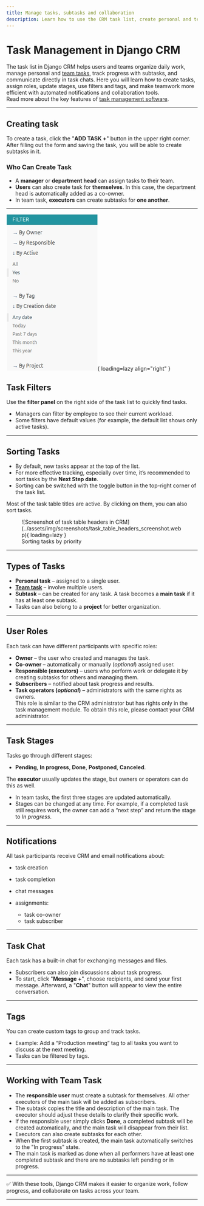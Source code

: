 ```yaml
---
title: Manage tasks, subtasks and collaboration
description: Learn how to use the CRM task list, create personal and team tasks, manage subtasks, update  stages, use filters and tags, and collaborate using built-in chat and notifications.
---
```


# **Task Management in Django CRM**

The task list in Django CRM helps users and teams organize daily work,
manage personal and [team tasks](#working-with-team-task), track progress with subtasks,
and communicate directly in task chats. Here you will learn how to create tasks,
assign roles, update stages, use filters and tags, and make teamwork more efficient with
automated notifications and collaboration tools.  
Read more about the key features of [task management software](../features/tasks-app-features.md).

---

## **Creating task**

To create a task, click the "**ADD TASK +**" button in the upper right corner.  
After filling out the form and saving the task, you will be able to create subtasks in it.

### Who Can Create Task

- A **manager** or **department head** can assign tasks to their team.
- **Users** can also create task for **themselves**. In this case, the department head is automatically added as a co-owner.
- In team task, **executors** can create subtasks for **one another**.

---

![Screenshot of task filters in CRM](../assets/img/screenshots/crm_task_filters_screenshot.webp){ loading=lazy align="right" }

## **Task Filters**

Use the **filter panel** on the right side of the task list to quickly find tasks.

- Managers can filter by employee to see their current workload.
- Some filters have default values (for example, the default list shows only active tasks).

---

## **Sorting Tasks**

- By default, new tasks appear at the top of the list.
- For more effective tracking, especially over time, it’s recommended to sort tasks by the **Next Step date**.
- Sorting can be switched with the toggle button in the top-right corner of the task list.

Most of the task table titles are active. By clicking on them, you can also sort tasks.
<figure markdown="span">
    ![Screenshot of task table headers in CRM](../assets/img/screenshots/task_table_headers_screenshot.webp){ loading=lazy }
    <figcaption>Sorting tasks by priority</figcaption>
</figure>

---

## **Types of Tasks**

- **Personal task** – assigned to a single user.
- [**Team task**](#working-with-team-task) – involve multiple users.
- **Subtask** – can be created for any task. A task becomes a **main task** if it has at least one subtask.
- Tasks can also belong to a **project** for better organization.

---

## **User Roles**

Each task can have different participants with specific roles:

- **Owner** – the user who created and manages the task.
- **Co-owner** – automatically or manually (*optional*) assigned user.
- **Responsible (executors)** – users who perform work or delegate it by creating subtasks for others and managing them.
- **Subscribers** – notified about task progress and results.
- **Task operators (*optional*)** – administrators with the same rights as owners.  
This role is similar to the CRM administrator but has rights only in the task management module.
To obtain this role, please contact your CRM administrator.

---

## **Task Stages**

Tasks go through different stages:

- **Pending**, **In progress**, **Done**, **Postponed**, **Canceled**.

The **executor** usually updates the stage, but owners or operators can do this as well.

- In team tasks, the first three stages are updated automatically.
- Stages can be changed at any time. For example, if a completed task still requires work, the owner can add a “next step” and return the stage to *In progress*.

---

## **Notifications**

All task participants receive CRM and email notifications about:

- task creation
- task completion
- chat messages
- assignments:

    - task co-owner
    - task subscriber

---

## **Task Chat**

Each task has a built-in chat for exchanging messages and files.

- Subscribers can also join discussions about task progress.
- To start, click "**Message +**", choose recipients, and send your first message. Afterward, a "**Chat**" button will appear to view the entire conversation.

---

## **Tags**

You can create custom tags to group and track tasks.

- Example: Add a “Production meeting” tag to all tasks you want to discuss at the next meeting.
- Tasks can be filtered by tags.

---

## **Working with Team Task**

- The **responsible user** must create a subtask for themselves. All other executors of the main task will be added as subscribers.
- The subtask copies the title and description of the main task. The executor should adjust these details to clarify their specific work.
- If the responsible user simply clicks **Done**, a completed subtask will be created automatically, and the main task will disappear from their list.
- Executors can also create subtasks for each other.
- When the first subtask is created, the main task automatically switches to the "In progress" state.
- The main task is marked as done when all performers have at least one completed subtask and
there are no subtasks left pending or in progress.

---

✅ With these tools, Django CRM makes it easier to organize work, follow progress, and collaborate on tasks across your team.

---
